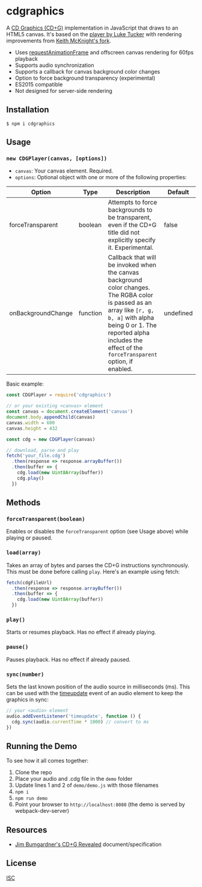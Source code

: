 cdgraphics
==========

A [CD Graphics (CD+G)](https://en.wikipedia.org/wiki/CD%2BG) implementation in JavaScript that draws to an HTML5 canvas. It's based on the [player by Luke Tucker](https://github.com/ltucker/html5_karaoke) with  rendering improvements from [Keith McKnight's fork](https://github.com/kmck/karaoke).

* Uses [requestAnimationFrame](https://developer.mozilla.org/en-US/docs/Web/API/window/requestAnimationFrame) and offscreen canvas rendering for 60fps playback
* Supports audio synchronization
* Supports a callback for canvas background color changes
* Option to force background transparency (experimental)
* ES2015 compatible
* Not designed for server-side rendering

Installation
------------
```
$ npm i cdgraphics
```

Usage
-----

### `new CDGPlayer(canvas, [options])`

- `canvas`: Your canvas element. Required.
- `options`: Optional object with one or more of the following properties:

| Option | Type | Description | Default
| --- | --- | --- | --- |
| forceTransparent | boolean | Attempts to force backgrounds to be transparent, even if the CD+G title did not explicitly specify it. Experimental. | false
| onBackgroundChange | function | Callback that will be invoked when the canvas background color changes. The RGBA color is passed as an array like `[r, g, b, a]` with alpha being 0 or 1. The reported alpha includes the effect of the `forceTransparent` option, if enabled. | undefined |

Basic example:

```js
const CDGPlayer = require('cdgraphics')

// or your existing <canvas> element
const canvas = document.createElement('canvas')
document.body.appendChild(canvas)
canvas.width = 600
canvas.height = 432

const cdg = new CDGPlayer(canvas)

// download, parse and play
fetch('your_file.cdg')
  .then(response => response.arrayBuffer())
  .then(buffer => {
    cdg.load(new Uint8Array(buffer))
    cdg.play()
  })

```

Methods
-------

### `forceTransparent(boolean)`

Enables or disables the `forceTransparent` option (see Usage above) while playing or paused.

### `load(array)`

Takes an array of bytes and parses the CD+G instructions synchronously. This must be done before calling `play`. Here's an example using fetch:

```js
fetch(cdgFileUrl)
  .then(response => response.arrayBuffer())
  .then(buffer => {
    cdg.load(new Uint8Array(buffer))
  })
```

### `play()`

Starts or resumes playback. Has no effect if already playing.

### `pause()`

Pauses playback. Has no effect if already paused.

### `sync(number)`

Sets the last known position of the audio source in milliseconds (ms). This can be used with the
 [timeupdate](https://developer.mozilla.org/en-US/docs/Web/Events/timeupdate) event of an audio element to keep the graphics in sync:

 ```js
 // your <audio> element
 audio.addEventListener('timeupdate', function () {
   cdg.sync(audio.currentTime * 1000) // convert to ms
 })
 ```

Running the Demo
----------------

To see how it all comes together:

1. Clone the repo
2. Place your audio and .cdg file in the `demo` folder
3. Update lines 1 and 2 of `demo/demo.js` with those filenames
4. `npm i`
5. `npm run demo`
6. Point your browser to `http://localhost:8080` (the demo is served by webpack-dev-server)

Resources
---------
* [Jim Bumgardner's CD+G Revealed](http://jbum.com/cdg_revealed.html) document/specification

License
-------

[ISC](https://opensource.org/licenses/ISC)
